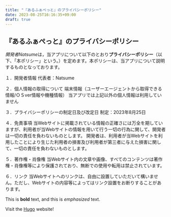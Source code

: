 ```yaml
---
title: "『あるふぁぺっと』のプライバシーポリシー"
date: 2023-08-25T16:16:35+09:00
draft: true
---
```


## 『あるふぁぺっと』のプライバシーポリシー

*開発者Natsume*は，当アプリについて以下のとおり**プライバシーポリシー**（以下、「本ポリシー」という。）を定めます。本ポリシーは、当アプリについて説明するものとなっております。

１．開発者情報
代表者：Natsume

２．個人情報の取得について
端末情報（ユーザーエージェントから取得できる情報/ＯＳver情報や機種情報）
当アプリでは上記以外の個人情報は利用していません

３．プライバシーポリシーの制定日及び改定日
制定：2023年8月25日

４．免責事項
当Webサイトに掲載されている情報の正確さには万全を期していますが、利用者が当Webサイトの情報を用いて行う一切の行為に関して、開発者は一切の責任を負わないものとします。
開発者は、利用者が当Webサイトを利用したことにより生じた利用者の損害及び利用者が第三者に与えた損害に関して、一切の責任を負わないものとします。

５．著作権・肖像権
当Webサイト内の文章や画像、すべてのコンテンツは著作権・肖像権等により保護されており、無断での使用や転用は禁止されています。

６．リンク
当Webサイトへのリンクは、自由に設置していただいて構いません。ただし、Webサイトの内容等によってはリンク設置をお断りすることがあります。


This is **bold** text, and this is *emphasized* text.

Visit the [Hugo](https://gohugo.io) website!